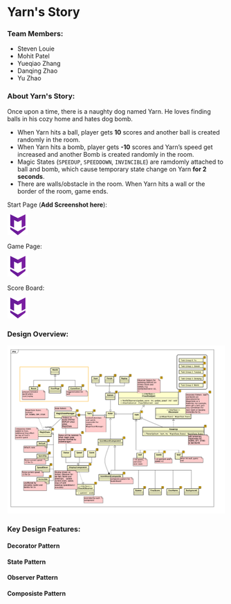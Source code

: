 # Yarn's Story

### Team Members:
* Steven Louie
* Mohit Patel
* Yueqiao Zhang
* Danqing Zhao
* Yu Zhao


### About Yarn's Story:
Once upon a time, there is a naughty dog named Yarn. He loves finding balls in his cozy home and hates dog bomb.

+ When Yarn hits a ball, player gets **10** scores and another ball is created randomly in the room.
+ When Yarn hits a bomb, player gets **-10** scores and Yarn’s speed get increased and another Bomb is created randomly in the room.
+ Magic States (```SPEEDUP```, ```SPEEDDOWN```, ```INVINCIBLE```) are ramdomly attached to ball and bomb, which cause temporary state change on Yarn **for 2 seconds**. 
+ There are walls/obstacle in the room. When Yarn hits a wall or the border of the room, game ends.

Start Page (**Add Screenshot here**):

![alt text](https://github.com/adam-p/markdown-here/raw/master/src/common/images/icon48.png "Logo Title Text 1")

Game Page:

![alt text](https://github.com/adam-p/markdown-here/raw/master/src/common/images/icon48.png "Logo Title Text 1")

Score Board:

![alt text](https://github.com/adam-p/markdown-here/raw/master/src/common/images/icon48.png "Logo Title Text 1")


### Design Overview:
![alt text](https://github.com/nguyensjsu/fa19-202-yarn/blob/master/doc/imgs/DesignDraft-v2.0.png)

### Key Design Features:

#### Decorator Pattern

#### State Pattern

#### Observer Pattern

#### Composiste Pattern
